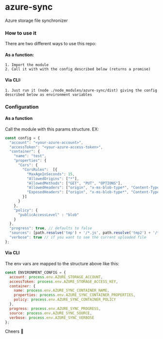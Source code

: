 # azure-sync
Azure storage file synchronizer

### How to use it

There are two different ways to use this repo:

#### As a function:
	1. Import the module
	2. Call it with with the config described below (returns a promise)

#### Via CLI:
	1. Just run it (node ./node_modules/azure-sync/dist) giving the config described below as environment variables

### Configuration

#### As a function

Call the module with this params structure. EX:

```js
const config = {
  "account": "<your-azure-account>",
  "accessToken": "<your-azure-access-token>",
  "container": {
    "name": "test",
    "properties": {
      "Cors": {
        "CorsRules":  [{
          "MaxAgeInSeconds": 15,
          "AllowedOrigins": ["*"],
          "AllowedMethods": ["GET", "PUT", "OPTIONS"],
          "AllowedHeaders": ["origin", "x-ms-blob-type*", "Content-Type*"],
          "ExposedHeaders": ["origin", "x-ms-blob-type*", "Content-Type*"]
        }]
      }
    },
    "policy": {
      "publicAccessLevel" : "blob"
    }
  },
  "progress": true, // defaults to false
  "sources": [path.resolve('tmp') + '/*.js', path.resolve('tmp2') + '/*.png'], // it must be an array of paths, path.resolve works perfectly
  "verbose": true // if you want to see the current uploaded file
};
```

#### Via CLI

The env vars are mapped to the structure above like this:

```js
const ENVIRONMENT_CONFIG = {
  account: process.env.AZURE_STORAGE_ACCOUNT,
  accessToken: process.env.AZURE_STORAGE_ACCESS_KEY,
  container: {
    name: process.env.AZURE_SYNC_CONTAINER_NAME,
    properties: process.env.AZURE_SYNC_CONTAINER_PROPERTIES,
    policy: process.env.AZURE_SYNC_CONTAINER_POLICY
  },
  progress: process.env.AZURE_SYNC_PROGRESS,
  source: process.env.AZURE_SYNC_SOURCE,
  verbose: process.env.AZURE_SYNC_VERBOSE
};
```

Cheers 🤖
